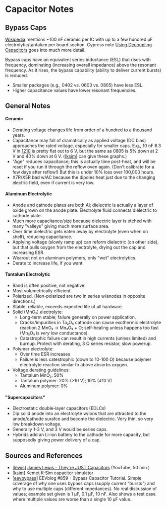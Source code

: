 Capacitor Notes
===============

Bypass Caps
-----------

[Wikipedia][wp-decoup-cap] mentions ~100 nF ceramic per IC with
up to a few hundred μF electrolytic/tantalum per board section.
Cypress note [Using Decoupling Capacitors][cypress-decoup] goes
into much more detail.

Bypass caps have an equivalent series inductance (ESL) that rises with
frequency, dominating (increasing overall impedance) above the
resonant frequency. As it rises, the bypass capability (ability to
deliver current bursts) is reduced.
- Smaller packages (e.g., 0402 vs. 0603 vs. 0805) have less ESL.
- Higher capacitance values have lower resonant frequencies.


General Notes
-------------

#### Ceramic

- Derating voltage changes life from order of a hundred to a thousand
  years.
- Capacitance may fall of dramatically as applied voltage (DC bias)
  approaches the rated voltage, especially for smaller caps. E.g., 10
  nF 6.3 V in [1210] is pretty flat out to 6 V, but the same as 0805
  is 5% down at 2 V and 40% down at 6 V. ([[ksim]] can give these
  graphs.)
- "Age" reduces capacitance; this is actually time post-heat, and will
  be reset if you run it through the reflow oven again. (Don't
  calibrate for a few days after reflow!) But this is under 10% loss
  over 100,000 hours.
- X7R/X5R bad w/AC because the dipoles heat just due to the changing
  electric field, even if current is very low.

#### Aluminum Electrolytic

- Anode and cathode plates are both Al; dielectric is actually a layer
  of oxide grown on the anode plate. Electrolyte fluid connects
  dielectric to cathode plate.
- Much more capacitance/size because dielectric layer is etched with
  many "valleys" giving much more surface area.
- Over time dielectric gets eaten away by electrolyte (even when on
  shelf), reducing capacitance.
- Applying voltage (slowly ramp up) can reform dielectric (on other
  side), but that pulls oxygen from the electrolyte, drying out the
  cap and increasing ESR.
- Wearout not on aluminum polymers, only "wet" electrolytics.
- Derate to increase life, if you want.

#### Tantalum Electrolytic

- Band is often positive, not negative!
- Most volumetrically efficient.
- Polarized. (Non-polarized are two in series w/anodes in opposite
  directions.)
- Stable, reliable, exceeds expected life of all hardware.
- Solid (MnO₂) electrolyte:
  - Long-term stable; failure generally on power application.
  - Cracks/impurities in Ta₂O₅ cathode can cause exothermic
    electrolyte reaction 2 MnO₂ → Mn₂O₃ + O; self-healing unless
    happens too fast (Mn₂O₃ is _very_ low conductance).
  - Catastrophic failure can result in high currents (unless limited)
    and burnup. Protect with derating, 3 Ω series resistor, slow powerup.
- Polymer electrolyte:
  - Over time ESR increases
  - Failure is less catestrophic (down to 10-100 Ω) because polymer
    electrolyte reaction similar to above absorbs oxygen.
- Voltage derating guidelines:
  - Tantalum MnO₂: 50%
  - Tantalum polymer: 20% (>10 V); 10% (≤10 V)
  - Aluminum polymer: 0%

#### "Supercapacitors"

- Electrostatic double-layer capacitors (EDLCs)
- Dip solid anode into an electrolyte w/ions that are attracted to the
  anode/cathode surafce and become the dielectric. Very thin, so very
  low breakdown voltage.
- Generally 1-3 V, and 3 V would be series caps.
- Hybrids add an Li-ion battery to the cathode for more capacity, but
  supposedly giving power delivery of a cap.


Sources and References
----------------------

- [[lewis]] [James Lewis - They're JUST Capacitors][lewis] (YouTube, 50 min.)
- [[ksim]] Kemet K-Sim capacitor simulator
- [[eevbypass]] EEVblog #859 - Bypass Capacitor Tutorial. Simple coverage
  of why one uses bypass caps (supply current "bursts") and why to use
  multiple caps (different impedances). No real discussion of values;
  example set given is 1 μF, 0.1 μF, 10 nF. Also shows a test case
  where multiple values are worse than a single 10 μF value.



<!-------------------------------------------------------------------->
[1210]: https://en.wikipedia.org/wiki/Surface-mount_technology#Packages
[cypress-decoup]: http://www.cypress.com/file/135716/download
[eevbypass]: https://www.youtube.com/watch?v=BcJ6UdDx1vg
[ksim]: http://ksim.kemet.com/
[lewis]: https://www.youtube.com/watch?v=ZAbOHFYRFGg
[wp-decoup-cap]: https://en.wikipedia.org/wiki/Decoupling_capacitor
